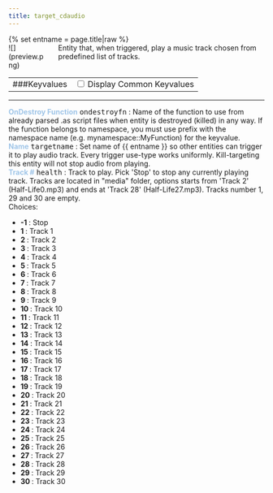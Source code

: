 ```yaml
---
title: target_cdaudio
---
```

<div>{% set entname = page.title|raw %}</div>
<div class="container previewimg">
<div class="columns">
<div class="imagepadding column col-auto" markdown="1">![](preview.png)</div>
<div class="column entityentry" markdown="1">Entity that, when triggered, play a music track chosen from predefined list of tracks.</div>
</div>
</div>
<div>
<table class="titletable">
<tbody>
<tr>
<td markdown="1">###Keyvalues</td>
<td class="titletablecheck" id="checkboxandlabel"><input type="checkbox" id="displaycommon"><label for="displaycommon"> Display Common Keyvalues</label></input></td>
</tr>
</tbody>
</table>
<hr>
<div class="entityentry commonkeys-checkbox" markdown="1">
<span style="color:#9fc5e8;"><b>OnDestroy Function</b></span> <kbd  class="tooltip" data-tooltip="string">ondestroyfn</kbd> :
Name of the function to use from already parsed .as script files when entity is destroyed (killed) in any way. If the function belongs to namespace, you must use prefix with the namespace name (e.g. mynamespace::MyFunction) for the keyvalue.
</div>
<div class="entityentry commonkeys-checkbox" markdown="1">
<span style="color:#9fc5e8;"><b>Name</b></span> <kbd  class="tooltip" data-tooltip="target_source">targetname</kbd> :
Set name of {{ entname }} so other entities can trigger it to play audio track. Every trigger use-type works uniformly. Kill-targeting this entity will not stop audio from playing.
</div>
<div class="entityentry" markdown="1">
<span style="color:#9fc5e8;"><b>Track #</b></span> <kbd  class="tooltip" data-tooltip="choices">health</kbd> :
Track to play. Pick 'Stop' to stop any currently playing track. Tracks are located in "media" folder, options starts from 'Track 2' (Half-Life0.mp3) and ends at 'Track 28' (Half-Life27.mp3). Tracks number 1, 29 and 30 are empty.
<div class="accordion">
<input type="checkbox" id="accordion-1" name="accordion-checkbox" hidden>
<label class="accordion-header" for="accordion-1">
<i class="icon icon-arrow-right mr-1"></i>
Choices:
</label>
<div class="accordion-body">
<ul>
<li><b>-1 </b> : Stop</li>
<li><b>1 </b> : Track 1</li>
<li><b>2 </b> : Track 2</li>
<li><b>3 </b> : Track 3</li>
<li><b>4 </b> : Track 4</li>
<li><b>5 </b> : Track 5</li>
<li><b>6 </b> : Track 6</li>
<li><b>7 </b> : Track 7</li>
<li><b>8 </b> : Track 8</li>
<li><b>9 </b> : Track 9</li>
<li><b>10 </b> : Track 10</li>
<li><b>11 </b> : Track 11</li>
<li><b>12 </b> : Track 12</li>
<li><b>13 </b> : Track 13</li>
<li><b>14 </b> : Track 14</li>
<li><b>15 </b> : Track 15</li>
<li><b>16 </b> : Track 16</li>
<li><b>17 </b> : Track 17</li>
<li><b>18 </b> : Track 18</li>
<li><b>19 </b> : Track 19</li>
<li><b>20 </b> : Track 20</li>
<li><b>21 </b> : Track 21</li>
<li><b>22 </b> : Track 22</li>
<li><b>23 </b> : Track 23</li>
<li><b>24 </b> : Track 24</li>
<li><b>25 </b> : Track 25</li>
<li><b>26 </b> : Track 26</li>
<li><b>27 </b> : Track 27</li>
<li><b>28 </b> : Track 28</li>
<li><b>29 </b> : Track 29</li>
<li><b>30 </b> : Track 30</li>
</ul>
</div>
</div>
</div>
</div>
